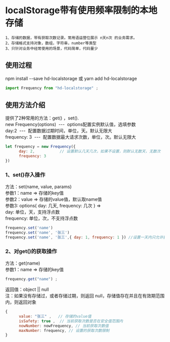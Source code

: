 # localStorage带有使用频率限制的本地存储
```
1、存储的数据，带有获取次数记录。常用语运营位展示 n天n次 的业务需求。
2、存储格式支持对象，数组，字符串，number等类型
3、只针对业务中经常使用的场景，代码简单，代码量少
```
## 使用过程

npm install --save hd-localstorage 或 yarn add hd-localstorage
```js
import Frequency from "hd-localstorage" ;
```

## 使用方法介绍

提供了2种常用的方法：get() ，set(). <br />
new Frequency(options)&nbsp;&nbsp;---&nbsp;&nbsp;options配置实例默认值，选填参数 <br />
day:2&nbsp;&nbsp;---&nbsp;&nbsp;配置数据过期时间，单位，天。默认无限大 <br />
frequency: 3&nbsp;&nbsp;---&nbsp;&nbsp;配置数据最大请求次数，单位，次。默认无限大<br />
```js
let frequency = new Frequency({
      day: 2,           // 设置默认几天几次，如果不设置，则默认无数天，无数次
      frequency: 3
})
```

### 1、set()存入操作
方法：set(name, value, params) <br />
参数1：name => 存储的key值 <br />
参数2：value => 存储的value值，默认取name值 <br />
参数3: options{ day: 几天, frequency: 几次 } => <br />
      day: 单位，天，支持浮点数 <br />
      frequency: 单位，次，不支持浮点数 <br />
```js
frequency.set('name') 
frequency.set('name', '张三') 
frequency.set('name', '张三',{ day: 1, frequency: 1 }) //设置一天内只允许获取一次
```

### 2、对get()的获取操作
方法：get(name)<br />
参数1：name => 存储的key值
```js
frequency.get("name") ;
```
返回值：object || null <br />
注：如果没有存储过，或者存储过期，则返回 null，存储值存在并且在有效期范围内，则返回对象
```js
{
      value: "张三" ,   // 存储的value值
      isSafety: true ,  // 当前获取次数是否在安全值范围内
      nowNumber: nowFrequency, // 当前获取次数值
      maxNumber: frequency, // 设置的获取次数限制
}
```

